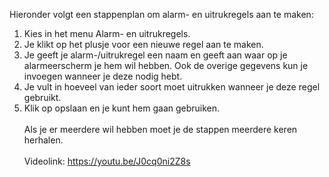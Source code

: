 Hieronder volgt een stappenplan om alarm- en uitrukregels aan te maken:

1. Kies in het menu Alarm- en uitrukregels. 
2. Je klikt op het plusje voor een nieuwe regel aan te maken.
3. Je geeft je alarm-/uitrukregel een naam en geeft aan waar op je alarmeerscherm je hem wil hebben.
Ook de overige gegevens kun je invoegen wanneer je deze nodig hebt. 
4. Je vult in hoeveel van ieder soort moet uitrukken wanneer je deze regel gebruikt.
5. Klik op opslaan en je kunt hem gaan gebruiken.
<br/><br/>
Als je er meerdere wil hebben moet je de stappen meerdere keren herhalen.
<br/><br/>
Videolink: https://youtu.be/J0cq0ni2Z8s 